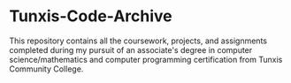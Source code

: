 # Tunxis-Code-Archive
This repository contains all the coursework, projects, and assignments completed during my pursuit of an associate's degree in computer science/mathematics and computer programming certification from Tunxis Community College.
